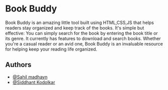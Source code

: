 # Book Buddy

Book Buddy is an amazing little tool built using HTML,CSS,JS that helps readers stay organized and keep track of the books. It's simple but effective: You can simply search for the book by entering the book title or its genre. It currently has features to download and search books. Whether you're a casual reader or an avid one, Book Buddy is an invaluable resource for helping keep your reading life organized.


## Authors

- [@Sahil madhayn](https://github.com/Sahil-Madhyan)
- [@Siddhant Kodolkar](https://github.com/SiddhantKodolkar)

